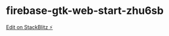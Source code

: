 # firebase-gtk-web-start-zhu6sb

[Edit on StackBlitz ⚡️](https://stackblitz.com/edit/firebase-gtk-web-start-zhu6sb)